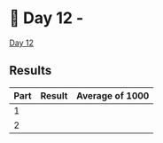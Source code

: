 # 🎄 Day 12 -

[Day 12](https://adventofcode.com/2024/day/12)

## Results

| Part | Result | Average of 1000 |
| ---- | ------ | --------------- |
| 1    |        |                 |
| 2    |        |                 |
